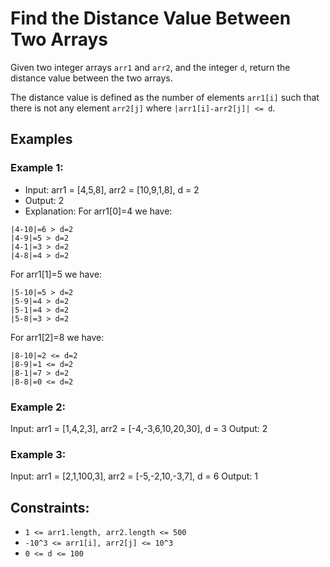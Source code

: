 # Find the Distance Value Between Two Arrays

Given two integer arrays `arr1` and `arr2`, and the integer `d`, return the distance value between the two arrays.

The distance value is defined as the number of elements `arr1[i]` such that there is not any element `arr2[j]` where `|arr1[i]-arr2[j]| <= d`.

## Examples

### Example 1:

- Input: arr1 = [4,5,8], arr2 = [10,9,1,8], d = 2
- Output: 2
- Explanation:
  For arr1[0]=4 we have:

```
|4-10|=6 > d=2
|4-9|=5 > d=2
|4-1|=3 > d=2
|4-8|=4 > d=2
```

For arr1[1]=5 we have:

```
|5-10|=5 > d=2
|5-9|=4 > d=2
|5-1|=4 > d=2
|5-8|=3 > d=2
```

For arr1[2]=8 we have:

```
|8-10|=2 <= d=2
|8-9|=1 <= d=2
|8-1|=7 > d=2
|8-8|=0 <= d=2
```

### Example 2:

Input: arr1 = [1,4,2,3], arr2 = [-4,-3,6,10,20,30], d = 3
Output: 2

### Example 3:

Input: arr1 = [2,1,100,3], arr2 = [-5,-2,10,-3,7], d = 6
Output: 1

## Constraints:

- `1 <= arr1.length, arr2.length <= 500`
- `-10^3 <= arr1[i], arr2[j] <= 10^3`
- `0 <= d <= 100`
